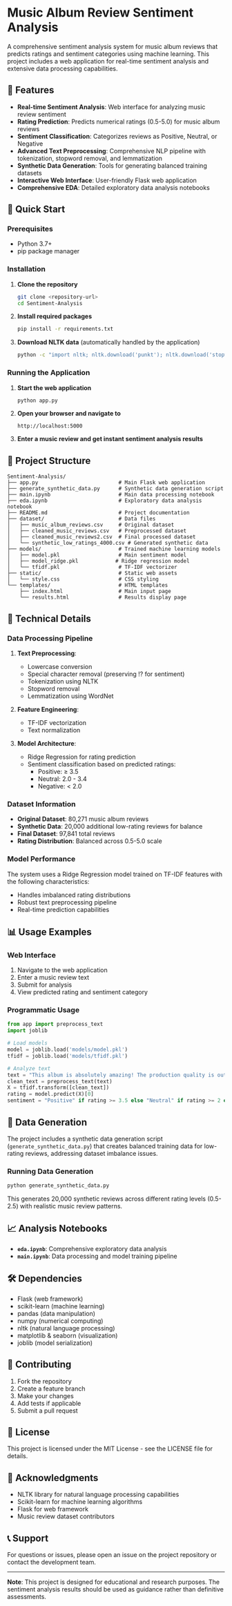 # Music Album Review Sentiment Analysis

A comprehensive sentiment analysis system for music album reviews that predicts ratings and sentiment categories using machine learning. This project includes a web application for real-time sentiment analysis and extensive data processing capabilities.

## 🎵 Features

- **Real-time Sentiment Analysis**: Web interface for analyzing music review sentiment
- **Rating Prediction**: Predicts numerical ratings (0.5-5.0) for music album reviews
- **Sentiment Classification**: Categorizes reviews as Positive, Neutral, or Negative
- **Advanced Text Preprocessing**: Comprehensive NLP pipeline with tokenization, stopword removal, and lemmatization
- **Synthetic Data Generation**: Tools for generating balanced training datasets
- **Interactive Web Interface**: User-friendly Flask web application
- **Comprehensive EDA**: Detailed exploratory data analysis notebooks

## 🚀 Quick Start

### Prerequisites

- Python 3.7+
- pip package manager

### Installation

1. **Clone the repository**
   ```bash
   git clone <repository-url>
   cd Sentiment-Analysis
   ```

2. **Install required packages**
   ```bash
   pip install -r requirements.txt
   ```

3. **Download NLTK data** (automatically handled by the application)
   ```bash
   python -c "import nltk; nltk.download('punkt'); nltk.download('stopwords'); nltk.download('wordnet')"
   ```

### Running the Application

1. **Start the web application**
   ```bash
   python app.py
   ```

2. **Open your browser and navigate to**
   ```
   http://localhost:5000
   ```

3. **Enter a music review and get instant sentiment analysis results**

## 📁 Project Structure

```
Sentiment-Analysis/
├── app.py                          # Main Flask web application
├── generate_synthetic_data.py      # Synthetic data generation script
├── main.ipynb                      # Main data processing notebook
├── eda.ipynb                       # Exploratory data analysis notebook
├── README.md                       # Project documentation
├── dataset/                        # Data files
│   ├── music_album_reviews.csv     # Original dataset
│   ├── cleaned_music_reviews.csv   # Preprocessed dataset
│   ├── cleaned_music_reviews2.csv  # Final processed dataset
│   └── synthetic_low_ratings_4000.csv # Generated synthetic data
├── models/                         # Trained machine learning models
│   ├── model.pkl                   # Main sentiment model
│   ├── model_ridge.pkl            # Ridge regression model
│   └── tfidf.pkl                   # TF-IDF vectorizer
├── static/                         # Static web assets
│   └── style.css                   # CSS styling
└── templates/                      # HTML templates
    ├── index.html                  # Main input page
    └── results.html                # Results display page
```

## 🔧 Technical Details

### Data Processing Pipeline

1. **Text Preprocessing**:
   - Lowercase conversion
   - Special character removal (preserving !? for sentiment)
   - Tokenization using NLTK
   - Stopword removal
   - Lemmatization using WordNet

2. **Feature Engineering**:
   - TF-IDF vectorization
   - Text normalization

3. **Model Architecture**:
   - Ridge Regression for rating prediction
   - Sentiment classification based on predicted ratings:
     - Positive: ≥ 3.5
     - Neutral: 2.0 - 3.4
     - Negative: < 2.0

### Dataset Information

- **Original Dataset**: 80,271 music album reviews
- **Synthetic Data**: 20,000 additional low-rating reviews for balance
- **Final Dataset**: 97,841 total reviews
- **Rating Distribution**: Balanced across 0.5-5.0 scale

### Model Performance

The system uses a Ridge Regression model trained on TF-IDF features with the following characteristics:
- Handles imbalanced rating distributions
- Robust text preprocessing pipeline
- Real-time prediction capabilities

## 📊 Usage Examples

### Web Interface

1. Navigate to the web application
2. Enter a music review text
3. Submit for analysis
4. View predicted rating and sentiment category

### Programmatic Usage

```python
from app import preprocess_text
import joblib

# Load models
model = joblib.load('models/model.pkl')
tfidf = joblib.load('models/tfidf.pkl')

# Analyze text
text = "This album is absolutely amazing! The production quality is outstanding."
clean_text = preprocess_text(text)
X = tfidf.transform([clean_text])
rating = model.predict(X)[0]
sentiment = "Positive" if rating >= 3.5 else "Neutral" if rating >= 2 else "Negative"
```

## 🔬 Data Generation

The project includes a synthetic data generation script (`generate_synthetic_data.py`) that creates balanced training data for low-rating reviews, addressing dataset imbalance issues.

### Running Data Generation

```bash
python generate_synthetic_data.py
```

This generates 20,000 synthetic reviews across different rating levels (0.5-2.5) with realistic music review patterns.

## 📈 Analysis Notebooks

- **`eda.ipynb`**: Comprehensive exploratory data analysis
- **`main.ipynb`**: Data processing and model training pipeline

## 🛠️ Dependencies

- Flask (web framework)
- scikit-learn (machine learning)
- pandas (data manipulation)
- numpy (numerical computing)
- nltk (natural language processing)
- matplotlib & seaborn (visualization)
- joblib (model serialization)

## 🤝 Contributing

1. Fork the repository
2. Create a feature branch
3. Make your changes
4. Add tests if applicable
5. Submit a pull request

## 📝 License

This project is licensed under the MIT License - see the LICENSE file for details.

## 🙏 Acknowledgments

- NLTK library for natural language processing capabilities
- Scikit-learn for machine learning algorithms
- Flask for web framework
- Music review dataset contributors

## 📞 Support

For questions or issues, please open an issue on the project repository or contact the development team.

---

**Note**: This project is designed for educational and research purposes. The sentiment analysis results should be used as guidance rather than definitive assessments.

